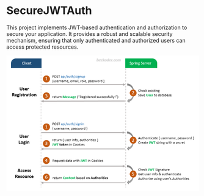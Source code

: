 # SecureJWTAuth
This project implements JWT-based authentication and authorization to secure your application. It provides a robust and scalable security mechanism, ensuring that only authenticated and authorized users can access protected resources.

![JWT Authentication](https://github.com/AliTrgt/SecureJWTAuth/blob/main/images/JWTAuth.png)

